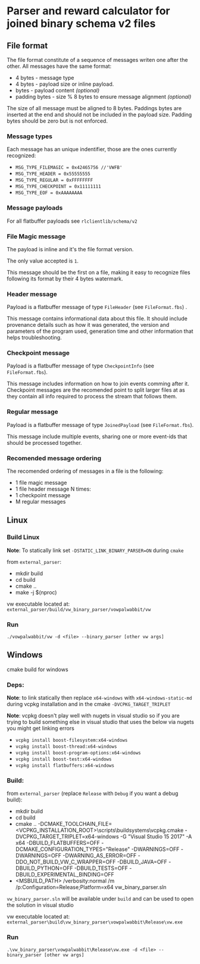 # Parser and reward calculator for joined binary schema v2 files

## File format

The file format constitute of a sequence of messages writen one after the other. All messages have the same format:

- 4 bytes - message type
- 4 bytes - payload size or inline payload.
- <size> bytes - payload content _(optional)_
- padding bytes - size % 8 bytes to ensure message alignment _(optional)_

The size of all message must be aligned to 8 bytes. Paddings bytes are inserted at the end and should not be included in the payload size.
Padding bytes should be zero but is not enforced.

### Message types

Each message has an unique indentifier, those are the ones currently recognized:

- `MSG_TYPE_FILEMAGIC = 0x42465756 //'VWFB'`
- `MSG_TYPE_HEADER = 0x55555555`
- `MSG_TYPE_REGULAR = 0xFFFFFFFF`
- `MSG_TYPE_CHECKPOINT = 0x11111111`
- `MSG_TYPE_EOF = 0xAAAAAAAA`

### Message payloads
 
For all flatbuffer payloads see `rlclientlib/schema/v2`

### File Magic message

The payload is inline and it's the file format version.

The only value accepted is `1`.

This message should be the first on a file, making it easy to recognize files following its format by their 4 bytes watermark.

### Header message

Payload is a flatbuffer message of type `FileHeader` (see `FileFormat.fbs`) .

This message contains informational data about this file. It should include provenance
details such as how it was generated, the version and parameters of the program used, generation
time and other information that helps troubleshooting.

### Checkpoint message

Payload is a flatbuffer message of type `CheckpointInfo` (see `FileFormat.fbs`).

This message includes information on how to join events comming after it.
Checkpoint messages are the recomended point to split larger files at as they contain all info
required to process the stream that follows them.

### Regular message

Payload is a flatbuffer message of type `JoinedPayload` (see `FileFormat.fbs`).

This message include multiple events, sharing one or more event-ids that should be processed together. 

### Recomended message ordering

The recomended ordering of messages in a file is the following:

- 1 file magic message
- 1 file header message
N times:
- 1 checkpoint message
- M regular messages


## Linux

### Build Linux

**Note**: To statically link set `-DSTATIC_LINK_BINARY_PARSER=ON` during `cmake`

from `external_parser`:

- mkdir build
- cd build
- cmake ..
- make -j $(nproc)

vw executable located at: `external_parser/build/vw_binary_parser/vowpalwabbit/vw`

### Run

`./vowpalwabbit/vw -d <file> --binary_parser [other vw args]`


## Windows

cmake build for windows

### Deps:

**Note**: to link statically then replace `x64-windows` with `x64-windows-static-md` during vcpkg installation and in the cmake `-DVCPKG_TARGET_TRIPLET`

**Note**: vcpkg doesn't play well with nugets in visual studio so if you are trying to build something else in visual studio that uses the below via nugets you might get linking errors

- `vcpkg install boost-filesystem:x64-windows`
- `vcpkg install boost-thread:x64-windows`
- `vcpkg install boost-program-options:x64-windows`
- `vcpkg install boost-test:x64-windows`
- `vcpkg install flatbuffers:x64-windows`

### Build:

from `external_parser` (replace `Release` with `Debug` if you want a debug build):

- mkdir build
- cd build
- cmake .. -DCMAKE_TOOLCHAIN_FILE=<VCPKG_INSTALLATION_ROOT>\scripts\buildsystems\vcpkg.cmake -DVCPKG_TARGET_TRIPLET=x64-windows -G "Visual Studio 15 2017" -A x64 -DBUILD_FLATBUFFERS=OFF -DCMAKE_CONFIGURATION_TYPES="Release" -DWARNINGS=OFF -DWARNINGS=OFF -DWARNING_AS_ERROR=OFF -DDO_NOT_BUILD_VW_C_WRAPPER=OFF  -DBUILD_JAVA=OFF -DBUILD_PYTHON=OFF -DBUILD_TESTS=OFF -DBUILD_EXPERIMENTAL_BINDING=OFF
- <MSBUILD_PATH> /verbosity:normal /m /p:Configuration=Release;Platform=x64 vw_binary_parser.sln

`vw_binary_parser.sln` will be available under `build` and can be used to open the solution in visual studio

vw executable located at: `external_parser\build\vw_binary_parser\vowpalwabbit\Release\vw.exe`

### Run

`.\vw_binary_parser\vowpalwabbit\Release\vw.exe -d <file> --binary_parser [other vw args]`